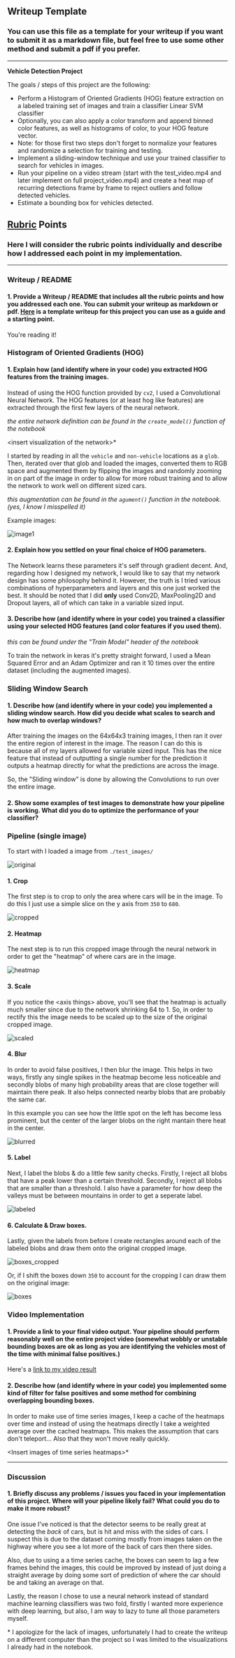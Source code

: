 ## Writeup Template
### You can use this file as a template for your writeup if you want to submit it as a markdown file, but feel free to use some other method and submit a pdf if you prefer.

---

**Vehicle Detection Project**

The goals / steps of this project are the following:

* Perform a Histogram of Oriented Gradients (HOG) feature extraction on a labeled training set of images and train a classifier Linear SVM classifier
* Optionally, you can also apply a color transform and append binned color features, as well as histograms of color, to your HOG feature vector.
* Note: for those first two steps don't forget to normalize your features and randomize a selection for training and testing.
* Implement a sliding-window technique and use your trained classifier to search for vehicles in images.
* Run your pipeline on a video stream (start with the test_video.mp4 and later implement on full project_video.mp4) and create a heat map of recurring detections frame by frame to reject outliers and follow detected vehicles.
* Estimate a bounding box for vehicles detected.

[//]: # (Image References)
[image1]: ./examples/car_not_car.png
[blurred]: ./writeup-images/blurred.png
[boxes]: ./writeup-images/boxes.png
[boxes_cropped]: ./writeup-images/boxes_cropped.png
[cropped]: ./writeup-images/cropped.png
[heatmap]: ./writeup-images/heatmap.png
[labeled]: ./writeup-images/labeled.png
[original]: ./writeup-images/original.png
[scaled]: ./writeup-images/scaled.png
[video1]: ./project_video.mp4

## [Rubric](https://review.udacity.com/#!/rubrics/513/view) Points
### Here I will consider the rubric points individually and describe how I addressed each point in my implementation. 

---
### Writeup / README

#### 1. Provide a Writeup / README that includes all the rubric points and how you addressed each one.  You can submit your writeup as markdown or pdf.  [Here](https://github.com/udacity/CarND-Vehicle-Detection/blob/master/writeup_template.md) is a template writeup for this project you can use as a guide and a starting point. 

You're reading it!

### Histogram of Oriented Gradients (HOG)

#### 1. Explain how (and identify where in your code) you extracted HOG features from the training images.

Instead of using the HOG function provided by `cv2`, I used a Convolutional Neural Network.  The HOG features (or at least hog like features) are extracted through the first few layers of the neural network.

_the entire network definition can be found in the `create_model()` function of the notebook_

\<insert visualization of the network\>*

I started by reading in all the `vehicle` and `non-vehicle` locations as a `glob`.  Then, iterated over that glob and loaded the images, converted them to RGB space and augmented them by flipping the images and randomly zooming in on part of the image in order to allow for more robust training and to allow the network to work well on different sized cars.

_this augmentation can be found in the `agument()` function in the notebook.  (yes, I know I misspelled it)_

Example images:

![image1][]

#### 2. Explain how you settled on your final choice of HOG parameters.

The Network learns these parameters it's self through gradient decent.  And, regarding how I designed my network, I would like to say that my network design has some philosophy behind it. However, the truth is I tried various combinations of hyperparameters and layers and this one just worked the best.  It should be noted that I did **only** used Conv2D, MaxPooling2D and Dropout layers, all of which can take in a variable sized input.

#### 3. Describe how (and identify where in your code) you trained a classifier using your selected HOG features (and color features if you used them).

_this can be found under the "Train Model" header of the notebook_

To train the network in keras it's pretty straight forward, I used a Mean Squared Error and an Adam Optimizer and ran it 10 times over the entire dataset (including the augmented images).

### Sliding Window Search

#### 1. Describe how (and identify where in your code) you implemented a sliding window search.  How did you decide what scales to search and how much to overlap windows?

After training the images on the 64x64x3 training images, I then ran it over the entire region of interest in the image.  The reason I can do this is because all of my layers allowed for variable sized input.  This has the nice feature that instead of outputting a single number for the prediction it outputs a heatmap directly for what the predictions are across the image.

So, the "Sliding window" is done by allowing the Convolutions to run over the entire image.

#### 2. Show some examples of test images to demonstrate how your pipeline is working.  What did you do to optimize the performance of your classifier?

### Pipeline (single image)

To start with I loaded a image from `./test_images/`

![original][]

#### 1. Crop

The first step is to crop to only the area where cars will be in the image.  To do this I just use a simple slice on the y axis from `350` to `680`.

![cropped][]

#### 2. Heatmap

The next step is to run this cropped image through the neural network in order to get the "heatmap" of where cars are in the image.

![heatmap][]

#### 3. Scale

If you notice the \<axis things\> above, you'll see that the heatmap is actually much smaller since due to the network shrinking 64 to 1.  So, in order to rectify this the image needs to be scaled up to the size of the original cropped image.
 
![scaled][]

#### 4. Blur

In order to avoid false positives, I then blur the image.  This helps in two ways, firstly any single spikes in the heatmap become less noticeable and secondly blobs of many high probability areas that are close together will maintain there peak.  It also helps connected nearby blobs that are probably the same car.

In this example you can see how the little spot on the left has become less prominent, but the center of the larger blobs on the right mantain there heat in the center.
 
![blurred][]

#### 5. Label

Next, I label the blobs & do a little few sanity checks.  Firstly, I reject all blobs that have a peak lower than a certain threshold.  Secondly, I reject all blobs that are smaller than a threshold.  I also have a parameter for how deep the valleys must be between mountains in order to get a seperate label.
 
![labeled][]


#### 6. Calculate & Draw boxes.

Lastly, given the labels from before I create rectangles around each of the labeled blobs and draw them onto the original cropped image.
 
![boxes_cropped][]

Or, if I shift the boxes down `350` to account for the cropping I can draw them on the original image:

![boxes][]


### Video Implementation

#### 1. Provide a link to your final video output.  Your pipeline should perform reasonably well on the entire project video (somewhat wobbly or unstable bounding boxes are ok as long as you are identifying the vehicles most of the time with minimal false positives.)
Here's a [link to my video result](./project_video.mp4)


#### 2. Describe how (and identify where in your code) you implemented some kind of filter for false positives and some method for combining overlapping bounding boxes.

In order to make use of time series images, I keep a cache of the heatmaps over time and instead of using the heatmaps directly I take a weighted average over the cached heatmaps.  This makes the assumption that cars don't teleport...  Also that they won't move really quickly.

\<Insert images of time series heatmaps\>*

---

### Discussion

#### 1. Briefly discuss any problems / issues you faced in your implementation of this project.  Where will your pipeline likely fail?  What could you do to make it more robust?

One issue I've noticed is that the detector seems to be really great at detecting the _back_ of cars, but is hit and miss with the sides of cars.  I suspect this is due to the dataset coming mostly from images taken on the highway where you see a lot more of the back of cars then there sides.

Also, due to using a a time series cache, the boxes can seem to lag a few frames behind the images, this could be improved by instead of just doing a straight average by doing some sort of prediction of where the car should be and taking an average on that.

Lastly, the reason I chose to use a neural network instead of standard machine learning classifiers was two fold, firstly I wanted more experience with deep learning, but also, I am way to lazy to tune all those parameters myself.

\* I apologize for the lack of images, unfortunately I had to create the writeup on a different computer than the project so I was limited to the visualizations I already had in the notebook.
